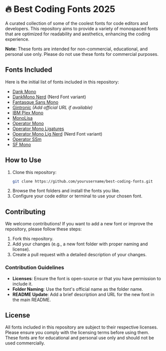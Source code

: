 # 🔥 Best Coding Fonts 2025

A curated collection of some of the coolest fonts for code editors and developers. This repository aims to provide a variety of monospaced fonts that are optimized for readability and aesthetics, enhancing the coding experience.

**Note:** These fonts are intended for non-commercial, educational, and personal use only. Please do not use these fonts for commercial purposes.

## Fonts Included
Here is the initial list of fonts included in this repository:

- [Dank Mono](https://dank.sh)
- [DankMono Nerd](https://dank.sh) (Nerd Font variant)
- [Fantasque Sans Mono](https://github.com/belluzj/fantasque-sans)
- [Gintronic](https://github.com/somegintronic) *(Add official URL if available)*
- [IBM Plex Mono](https://www.ibm.com/plex/)
- [MonoLisa](https://www.monolisa.dev/)
- [Operator Mono](https://www.typography.com/fonts/operator/overview)
- [Operator Mono Ligatures](https://github.com/kiliman/operator-mono-lig)
- [Operator Mono Lig Nerd](https://github.com/kiliman/operator-mono-lig) (Nerd Font variant)
- [Operator SSm](https://www.typography.com/fonts/operator/overview)
- [SF Mono](https://developer.apple.com/fonts/)

## How to Use
1. Clone this repository:
   ```bash
   git clone https://github.com/yourusername/best-coding-fonts.git
   ```
2. Browse the font folders and install the fonts you like.
3. Configure your code editor or terminal to use your chosen font.

## Contributing
We welcome contributions! If you want to add a new font or improve the repository, please follow these steps:

1. Fork this repository.
2. Add your changes (e.g., a new font folder with proper naming and license).
3. Create a pull request with a detailed description of your changes.

### Contribution Guidelines
- **Licenses**: Ensure the font is open-source or that you have permission to include it.
- **Folder Naming**: Use the font's official name as the folder name.
- **README Update**: Add a brief description and URL for the new font in the main README.

## License
All fonts included in this repository are subject to their respective licenses. Please ensure you comply with the licensing terms before using them. These fonts are for educational and personal use only and should not be used commercially.